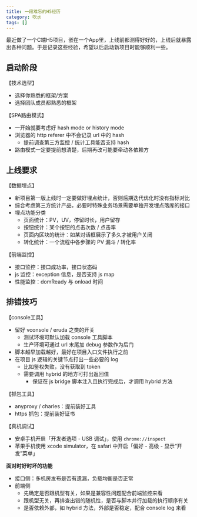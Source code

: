 ```yaml
---
title: 一段难忘的H5经历
category: 吹水
tags: []
---
```


最近做了一个C端H5项目，嵌在一个App里，上线前都测得好好的，上线后就暴露出各种问题。于是记录这些经验，希望以后启动新项目时能够顺利一些。

<!-- more -->

## 启动阶段

【技术选型】

- 选择你熟悉的框架/方案
- 选择团队成员都熟悉的框架

【SPA路由模式】

- 一开始就要考虑好 hash mode or history mode
- 浏览器的 http referer 中不会记录 url 中的 hash
  - 提前调查第三方监控 / 统计工具能否支持 hash
- 路由模式一定要提前想清楚，后期再改可能要牵动各依赖方



## 上线要求

【数据埋点】

- 新项目第一版上线时一定要做好埋点统计，否则后期迭代优化时没有指标对比
- 综合考虑第三方统计产品，必要时特殊业务场景需要单独开发埋点落库的接口
- 埋点功能分类
  - 页面统计：PV，UV，停留时长，用户留存
  - 按钮统计：某个按钮的点击次数 / 点击率
  - 页面内区块的统计：如某对话框展示了多久才被用户关闭
  - 转化统计：一个流程中各步骤的 PV 漏斗 / 转化率

【前端监控】

- 接口监控：接口成功率，接口状态码
- js 监控：exception 信息，是否支持 js map
- 性能监控：domReady 与 onload 时间



## 排错技巧

【console工具】

- 留好 vconsole / eruda 之类的开关
  - 测试环境可默认加载 console 工具脚本
  - 生产环境可通过 url 末尾加 debug 参数作为后门
- 脚本越早加载越好，最好在项目入口文件执行之前
- 在项目 js 逻辑的关键节点打出一些必要的 log
  - 比如鉴权失败，没有获取到 token
  - 需要调用 hybrid 的地方可打出返回值
    - 保证在 js bridge 脚本注入且执行完成后，才调用 hybrid 方法

【抓包工具】

- anyproxy / charles：提前装好工具
- https 抓包：提前装好证书

【真机调试】

- 安卓手机开启「开发者选项 - USB 调试」，使用 `chrome://inspect`
- 苹果手机使用 xcode simulator，在 safari 中开启「偏好 - 高级 - 显示“开发”菜单」



**面对时好时坏的功能**

- 接口侧：多机房发布是否有遗漏，负载均衡是否正常
- 前端侧
  - 先确定是否跟机型有关，如果是兼容性问题配合前端监控来看
  - 跟机型无关，再排查出错的随机性，是否与脚本并行加载的执行顺序有关
  - 是否依赖外部，如 hybrid 方法，外部是否稳定，配合 console log 来看